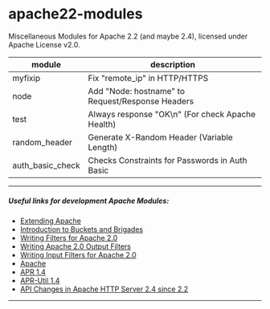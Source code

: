 # apache22-modules

Miscellaneous Modules for Apache 2.2 (and maybe 2.4), licensed under Apache License v2.0.

| module  | description |
| ------- | ----------- |
| myfixip | Fix "remote_ip" in HTTP/HTTPS |
| node    | Add "Node: hostname" to Request/Response Headers |
| test    | Always response "OK\n" (For check Apache Health) |
| random_header | Generate X-Random Header (Variable Length) |
| auth_basic_check | Checks Constraints for Passwords in Auth Basic |

---

##### Useful links for development Apache Modules:

- [Extending Apache](http://www.fmc-modeling.org/category/projects/apache/amp/3_3Extending_Apache.html)
- [Introduction to Buckets and Brigades](http://www.apachetutor.org/dev/brigades)
- [Writing Filters for Apache 2.0](http://www.onlamp.com/pub/a/apache/2001/08/23/apache_2.html)
- [Writing Apache 2.0 Output Filters](http://www.onlamp.com/pub/a/apache/2001/09/13/apache_2.html)
- [Writing Input Filters for Apache 2.0](http://www.onlamp.com/pub/a/apache/2001/09/20/apache_2.html)
- [Apache](http://ci.apache.org/projects/httpd/trunk/doxygen/modules.html)
- [APR 1.4](http://apr.apache.org/docs/apr/1.4/modules.html)
- [APR-Util 1.4](http://apr.apache.org/docs/apr-util/1.4/modules.htm)
- [API Changes in Apache HTTP Server 2.4 since 2.2](http://httpd.apache.org/docs/2.4/developer/new_api_2_4.html)

---
